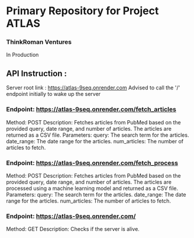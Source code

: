 # Primary Repository for Project ATLAS
### ThinkRoman Ventures
In Production

## API Instruction : 

Server root link : https://atlas-9seq.onrender.com
Advised to call the '/' endpoint initially to wake up the server

### Endpoint: https://atlas-9seq.onrender.com/fetch_articles

Method: POST
Description: Fetches articles from PubMed based on the provided query, date range, and number of articles. The articles are returned as a CSV file.
Parameters:
query: The search term for the articles.
date_range: The date range for the articles.
num_articles: The number of articles to fetch.


### Endpoint: https://atlas-9seq.onrender.com/fetch_process

Method: POST
Description: Fetches articles from PubMed based on the provided query, date range, and number of articles. The articles are processed using a machine learning model and returned as a CSV file.
Parameters:
query: The search term for the articles.
date_range: The date range for the articles.
num_articles: The number of articles to fetch.


### Endpoint: https://atlas-9seq.onrender.com/

Method: GET
Description: Checks if the server is alive.